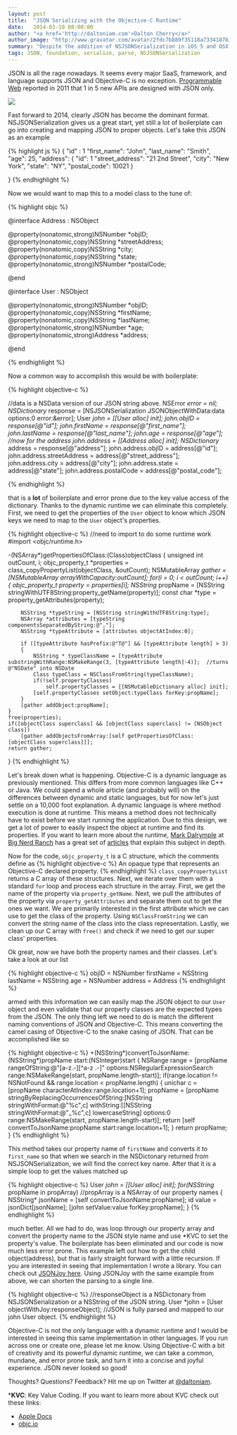 ```yaml
---
layout: post
title:  "JSON Serializing with the Objective-C Runtime"
date:   2014-03-10 08:00:00
author: "<a href='http://daltoniam.com'>Dalton Cherry</a>"
author_image: "http://www.gravatar.com/avatar/2fdc7b889f35118a7334187b15c5b957.png?r=x&amp;s=320"
summary: "Despite the addition of NSJSONSerialization in iOS 5 and OSX 10.7, a lot of boilerplate can go into mapping the Foundation objects values to proper object properties. Lucky for us, Objective-C has a dynamic runtime to help us out."
tags: JSON, foundation, serialize, parse, NSJSONSerialization
---
```


JSON is all the rage nowadays. It seems every major SaaS, framework, and language supports JSON and Objective-C is no exception. [Programmable Web](http://blog.programmableweb.com/2011/05/25/1-in-5-apis-say-bye-xml/) reported in 2011 that 1 in 5 new APIs are designed with JSON only.

![](http://blog.programmableweb.com/wp-content/jsononly.png)

Fast forward to 2014, clearly JSON has become the dominant format. NSJSONSerialization gives us a great start, yet still a lot of boilerplate can go into creating and mapping JSON to proper objects. Let's take this JSON as an example

{% highlight js %}
{
    "id" : 1
    "first_name": "John",
    "last_name": "Smith",
    "age": 25,
    "address": {
        "id": 1
        "street_address": "21 2nd Street",
        "city": "New York",
        "state": "NY",
        "postal_code": 10021
     }

}
{% endhighlight %}

Now we would want to map this to a model class to the tune of:

{% highlight objc %}

@interface Address : NSObject

@property(nonatomic,strong)NSNumber *objID;
@property(nonatomic,copy)NSString *streetAddress;
@property(nonatomic,copy)NSString *city;
@property(nonatomic,copy)NSString *state;
@property(nonatomic,strong)NSNumber *postalCode;

@end

@interface User : NSObject

@property(nonatomic,strong)NSNumber *objID;
@property(nonatomic,copy)NSString *firstName;
@property(nonatomic,copy)NSString *lastName;
@property(nonatomic,strong)NSNumber *age;
@property(nonatomic,strong)Address *address;

@end

{% endhighlight %}

Now a common way to accomplish this would be with boilerplate:

{% highlight objective-c %}

//data is a NSData version of our JSON string above.
NSError *error = nil;
NSDictionary* response = [NSJSONSerialization JSONObjectWithData:data options:0 error:&error];
User *john = [[User alloc] init];
john.objID = response[@"id"];
john.firstName = response[@"first_name"];
john.lastName = response[@"last_name"];
john.age = response[@"age"];
//now for the address
john.address = [[Address alloc] init];
NSDictionary* address = response[@"address"];
john.address.objID = address[@"id"];
john.address.streetAddress = address[@"street_address"];
john.address.city = address[@"city"];
john.address.state = address[@"state"];
john.address.postalCode = address[@"postal_code"];

{% endhighlight %}

that is a **lot** of boilerplate and error prone due to the key value access of the dictionary. Thanks to the dynamic runtime we can eliminate this completely. First, we need to get the properties of the `User` object to know which JSON keys we need to map to the `User` object's properties.

{% highlight objective-c %}
//need to import to do some runtime work
#import <objc/runtime.h>

-(NSArray*)getPropertiesOfClass:(Class)objectClass
{
    unsigned int outCount, i;
    objc_property_t *properties = class_copyPropertyList(objectClass, &outCount);
    NSMutableArray *gather = [NSMutableArray arrayWithCapacity:outCount];
    for(i = 0; i < outCount; i++)
    {
        objc_property_t property = properties[i];
        NSString* propName = [NSString stringWithUTF8String:property_getName(property)];
        const char *type = property_getAttributes(property);

        NSString *typeString = [NSString stringWithUTF8String:type];
        NSArray *attributes = [typeString componentsSeparatedByString:@","];
        NSString *typeAttribute = [attributes objectAtIndex:0];

        if ([typeAttribute hasPrefix:@"T@"] && [typeAttribute length] > 3)
        {
            NSString * typeClassName = [typeAttribute substringWithRange:NSMakeRange(3, [typeAttribute length]-4)];  //turns @"NSDate" into NSDate
            Class typeClass = NSClassFromString(typeClassName);
            if(!self.propertyClasses)
                self.propertyClasses = [[NSMutableDictionary alloc] init];
            [self.propertyClasses setObject:typeClass forKey:propName];
        }
        [gather addObject:propName];
    }
    free(properties);
    if([objectClass superclass] && [objectClass superclass] != [NSObject class])
        [gather addObjectsFromArray:[self getPropertiesOfClass:[objectClass superclass]]];
    return gather;
}
{% endhighlight %}

Let's break down what is happening. Objective-C is a dynamic language as previously mentioned. This differs from more common languages like C++ or Java. We could spend a whole article (and probably will) on the differences between dynamic and static languages, but for now let's just settle on a 10,000 foot explanation. A dynamic language is where method execution is done at runtime. This means a method does not technically have to exist before we start running the application. Due to this design, we get a lot of power to easily inspect the object at runtime and find its properties. If you want to learn more about the runtime, [Mark Dalrymple](https://twitter.com/borkware) at [Big Nerd Ranch](http://bignerdranch.com) has a great set of [articles](http://blog.bignerdranch.com/2833-inside-the-bracket-part-1-open-for-business/) that explain this subject in depth.

Now for the code, `objc_property_t` is a C structure, which the comments define as
{% highlight objective-c %}
An opaque type that represents an Objective-C declared property.
{% endhighlight %}
`class_copyPropertyList` returns a C array of these structures. Next, we iterate over them with a standard `for` loop and process each structure in the array. First, we get the name of the property via `property_getName`. Next, we pull the attributes of the property via `property_getAttributes` and separate them out to get the ones we want. We are primarily interested in the first attribute which we can use to get the class of the property. Using `NSClassFromString` we can convert the string name of the class into the class representation. Lastly, we clean up our C array with `free()` and check if we need to get our super class' properties.

Ok great, now we have both the property names and their classes. Let's take a look at our list

{% highlight objective-c %}
objID =  NSNumber
firstName = NSString
lastName = NSString
age = NSNumber
address = Address
{% endhighlight %}

armed with this information we can easily map the JSON object to our `User` object and even validate that our property classes are the expected types from the JSON. The only thing left we need to do is match the different naming conventions of JSON and Objective-C. This means converting the camel casing of Objective-C to the snake casing of JSON. That can be accomplished like so

{% highlight objective-c %}
+(NSString*)convertToJsonName:(NSString*)propName start:(NSInteger)start
{
    NSRange range = [propName rangeOfString:@"[a-z.-][^a-z .-]" options:NSRegularExpressionSearch range:NSMakeRange(start, propName.length-start)];
    if(range.location != NSNotFound && range.location < propName.length)
    {
        unichar c = [propName characterAtIndex:range.location+1];
        propName = [propName stringByReplacingOccurrencesOfString:[NSString stringWithFormat:@"%c",c]
                                                       withString:[[NSString stringWithFormat:@"_%c",c] lowercaseString]
                                                          options:0 range:NSMakeRange(start, propName.length-start)];
        return [self convertToJsonName:propName start:range.location+1];
    }
    return propName;
}
{% endhighlight %}

This method takes our property name of `firstName` and converts it to `first_name` so that when we search in the NSDictonary returned from NSJSONSerialization, we will find the correct key name. After that it is a simple loop to get the values matched up

{% highlight objective-c %}
User *john = [[User alloc] init];
for(NSString* propName in propArray) //propArray is a NSArray of our property names
{
  NSString* jsonName = [self convertToJsonName:propName];
  id value = jsonDict[jsonName];
  [john setValue:value forKey:propName];
}
{% endhighlight %}

much better. All we had to do, was loop through our property array and convert the property name to the JSON style name and use \*KVC to set the property's value. The boilerplate has been eliminated and our code is now much less error prone. This example left out how to get the child object(address), but that is fairly straight forward with a little recursion. If you are interested in seeing that implementation I wrote a library. You can check out [JSONJoy here](https://github.com/daltoniam/JSONJoy). Using JSONJoy with the same example from above, we can shorten the parsing to a single line.

{% highlight objective-c %}
//responseObject is a NSDictonary from NSJSONSerialization or a NSString of the JSON string.
User *john = [User objectWithJoy:responseObject];
//JSON is fully parsed and mapped to our john User object.
{% endhighlight %}

Objective-C is not the only language with a dynamic runtime and I would be interested in seeing this same implementation in other languages. If you run across one or create one, please let me know. Using Objective-C with a bit of creativity and its powerful dynamic runtime, we can take a common, mundane, and error prone task, and turn it into a concise and joyful experience. JSON never looked so good!

Thoughts? Questions? Feedback? Hit me up on Twitter at [@daltoniam](http://twitter.com/daltoniam).

\***KVC**: Key Value Coding. If you want to learn more about KVC check out these links:

- [Apple Docs](https://developer.apple.com/library/ios/documentation/Cocoa/Conceptual/KeyValueCoding/Articles/KeyValueCoding.html)
- [objc.io](http://www.objc.io/issue-7/key-value-coding-and-observing.html)
